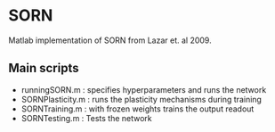 # SORN

Matlab implementation of SORN from Lazar et. al 2009.

## Main scripts

- runningSORN.m : specifies hyperparameters and runs the network
- SORNPlasticity.m : runs the plasticity mechanisms during training
- SORNTraining.m : with frozen weights trains the output readout
- SORNTesting.m : Tests the network
